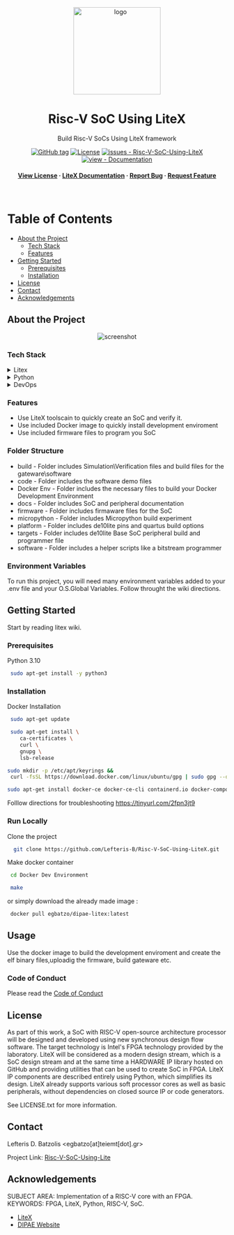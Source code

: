 <!-- readme -->
<div align="center">

  <img src="https://oikonomologos.gr/wp-content/uploads/2020/05/diethnes-panepistimio-ellados-dipae.png" alt="logo" width="200" height="auto" />
  <h1>Risc-V SoC Using LiteX</h1>
  
  <p>
    Build Risc-V SoCs Using LiteX framework 
  </p>
<!-- Badges -->








<p>
  <a href="https://github.com/Lefteris-B/Risc-V-SoC-Using-LiteX/releases/"><img src="https://img.shields.io/github/tag/Lefteris-B/Risc-V-SoC-Using-LiteX?include_prereleases=&sort=semver&color=blue" alt="GitHub tag"></a>
  <a href="#license"><img src="https://img.shields.io/badge/License-MIT-blue" alt="License"></a>
  <a href="https://github.com/Lefteris-B/Risc-V-SoC-Using-LiteX/issues"><img src="https://img.shields.io/github/issues/Lefteris-B/Risc-V-SoC-Using-LiteX" alt="issues - Risc-V-SoC-Using-LiteX"></a>
  <a href="https://htmlpreview.github.io/?https://github.com/Lefteris-B/Risc-V-SoC-Using-LiteX/blob/master/docs/index.html" title="Go to project documentation"><img src="https://img.shields.io/badge/view-Documentation-blue?style=for-the-badge" alt="view - Documentation"></a>
</p>
   
<h4>
    <a href="https://github.com/Lefteris-B/Risc-V-SoC-Using-LiteX/blob/master/LICENSE.md">View License</a>
  <span> · </span>
    <a href="https://github.com/enjoy-digital/litex/wiki">LiteX Documentation</a>
  <span> · </span>
    <a href="https://github.com/Lefteris-B/Risc-V-SoC-Using-LiteX/issues/new/choose">Report Bug</a>
  <span> · </span>
    <a href="https://github.com/Lefteris-B/Risc-V-SoC-Using-LiteX/issues/new/choose">Request Feature</a>
  </h4>
</div>

<br />

<!-- Table of Contents -->
# Table of Contents

- [About the Project](#about-the-project)
  * [Tech Stack](#tech-stack)
  * [Features](#features)
- [Getting Started](#getting-started)
  * [Prerequisites](#prerequisites)
  * [Installation](#installation)
- [License](#license)
- [Contact](#contact)
- [Acknowledgements](#acknowledgements)
  

<!-- About the Project -->
## About the Project

<div align="center"> 
  <img src="https://www.openarchives.gr/aggregator-openarchives/portal/organisations/logo/ihu/el/file/ihu.jpeg" alt="screenshot" />
</div>


<!-- TechStack -->
### Tech Stack

<details>
  <summary>Litex</summary>
  <ul>
    <li><a href="https://github.com/enjoy-digital/litex">LiteX</a></li>
    <li><a href="https://github.com/litex-hub/litex-boards">LiteX Boards</a></li>
    <li><a href="https://github.com/enjoy-digital/litex/wiki">Wiki</a></li>
  </ul>
</details>

<details>
<summary>Python</summary>
  <ul>
    <li><a href="https://www.python.org/downloads/release/python-370/">Python 3.7</a></li>
    <li><a href="https://pypi.org/project/pip/">pip</a></li>
  </ul>
</details>

<details>
<summary>DevOps</summary>
  <ul>
    <li><a href="https://www.docker.com/">Docker</a></li>
    <li><a href="https://www.jenkins.io/">Jenkins</a></li>
    <li><a href="https://ninja-build.org/manual.html">ninja</a></li>
    <li><a href="https://opensource.com/article/18/8/what-how-makefile">makefile</a></li>
  </ul>
</details>

<!-- Features -->
### Features

- Use LiteX toolscain to quickly create an SoC and verify it.
- Use included Docker image to quickly install development enviroment
- Use included firmware files to program you SoC

<!-- Folder Structure -->
### Folder Structure

- build  - Folder includes Simulation\Verification files and build files for the gateware\software
- code   - Folder includes the software demo files
- Docker Env - Folder includes the necessary files to build your Docker Development Environment
- docs - Folder includes SoC and peripheral documentation
- firmware   - Folder includes firmaware files for the SoC   
- micropython - Folder includes Micropython build experiment
- platform - Folder includes de10lite pins and quartus build options
- targets  - Folder includes de10lite Base SoC peripheral build  and programmer file
- software - Folder includes a helper scripts like a bitstream programmer

<!-- Env Variables -->
### Environment Variables

To run this project, you will need  many environment variables added to your .env file
and your O.S.Global Variables. 
Follow throught the wiki directions.

<!-- Getting Started -->
## Getting Started
Start by reading litex wiki.

<!-- Prerequisites -->
### Prerequisites

Python 3.10

```bash
 sudo apt-get install -y python3
 ```
 <!-- Installation -->
### Installation


Docker Installation
```bash
 sudo apt-get update
```

```bash
 sudo apt-get install \
    ca-certificates \
    curl \
    gnupg \
    lsb-release
```

```bash
sudo mkdir -p /etc/apt/keyrings &&
 curl -fsSL https://download.docker.com/linux/ubuntu/gpg | sudo gpg --dearmor -o /etc/apt/keyrings/docker.gpg
```
```bash
sudo apt-get install docker-ce docker-ce-cli containerd.io docker-compose-plugin
```

Folllow directions for troubleshooting https://tinyurl.com/2fpn3jt9

<!-- Run Locally -->
### Run Locally

Clone the project

```bash
  git clone https://github.com/Lefteris-B/Risc-V-SoC-Using-LiteX.git
```
Make docker container 
```bash
 cd Docker Dev Environment 
```
```bash
 make
```
or simply download the already made image :
```bash
 docker pull egbatzo/dipae-litex:latest
```


<!-- Usage -->
## Usage

Use the  docker image to build the development enviroment and create the elf binary files,uploadig the firmware, build gateware etc.

<!-- Roadmap -->


<!-- Code of Conduct -->
### Code of Conduct

Please read the [Code of Conduct](https://docs.github.com/en/site-policy/github-terms/github-event-code-of-conduct#:~:text=GitHub%20is%20dedicated%20to%20providing,nationality%2C%20or%20level%20of%20experience.d)


<!-- Licensek -->
## License

As part of this work, a SoC with RISC-V open-source architecture processor will be designed and developed using new synchronous design flow software.
The target technology is Intel's FPGA technology provided by the laboratory. 
LiteX will be considered as a modern design stream, which is a SoC design stream 
and at the same time a HARDWARE IP library hosted on GitHub and providing utilities
that can be used to create SoC in FPGA.
LiteX IP components are described entirely using Python,
which simplifies its design. LiteX already supports various soft processor cores
as well as basic peripherals, without dependencies on closed source IP or code generators.


See LICENSE.txt for more information.


<!-- Contact information-->
## Contact

Lefteris D. Batzolis <egbatzo[at]teiemt[dot].gr>

Project Link: [Risc-V-SoC-Using-Lite](https://github.com/Lefteris-B/Risc-V-SoC-Using-LiteXe)

<!-- Acknowledgments-->
## Acknowledgements
SUBJECT AREA: Implementation of a RISC-V core with an FPGA. 
KEYWORDS: FPGA, LiteX, Python, RISC-V, SoC.

 - [LiteX](https://github.com/enjoy-digital/litex)
 - [DIPAE Website](https://cs.ihu.gr/)
 
